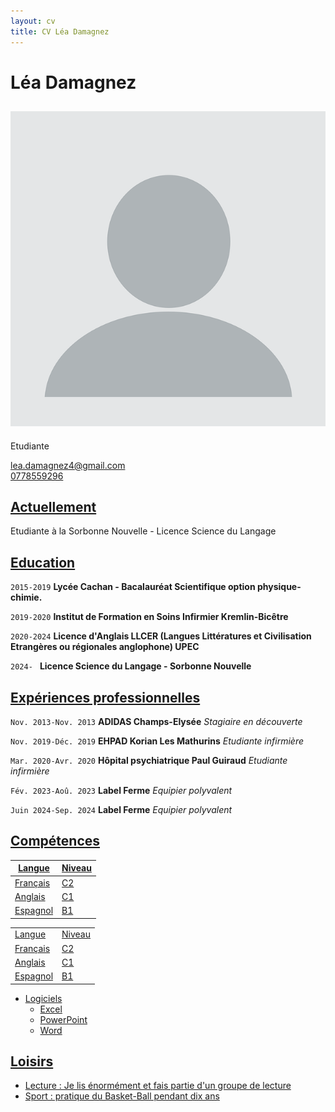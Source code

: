 ```yaml
---
layout: cv
title: CV Léa Damagnez
---
```

# Léa Damagnez
![Image][mardown]
---
Etudiante

<div id="webaddress">
<a href="lea.damagnez4@gmail.com">lea.damagnez4@gmail.com</a>
</div>
<a href="0778559296">0778559296</a>


## <u> Actuellement </u>

Etudiante à la Sorbonne Nouvelle - Licence Science du Langage


## <u> Education </u>
`2015-2019`
__Lycée Cachan - Bacalauréat Scientifique option physique-chimie.__

`2019-2020`
__Institut de Formation en Soins Infirmier Kremlin-Bicêtre__

`2020-2024`
__Licence d'Anglais LLCER (Langues Littératures et Civilisation Etrangères ou régionales anglophone) UPEC__

`2024- `
__Licence Science du Langage - Sorbonne Nouvelle__


## <u> Expériences professionnelles </u>
`Nov. 2013-Nov. 2013`
__ADIDAS Champs-Elysée__
_Stagiaire en découverte_

`Nov. 2019-Déc. 2019`
__EHPAD Korian Les Mathurins__
_Etudiante infirmière_

`Mar. 2020-Avr. 2020`
__Hôpital psychiatrique Paul Guiraud__
_Etudiante infirmière_

`Fév. 2023-Aoû. 2023`
__Label Ferme__
_Equipier polyvalent_

`Juin 2024-Sep. 2024`
 __Label Ferme__
_Equipier polyvalent_


## <u> Compétences

| Langue   | Niveau |
| -------- | ------ |
| Français |   C2   |
| Anglais  |   C1   |
| Espagnol |   B1   |

<table>
 <tr>
  <td>Langue</td><td>Niveau</td>
 </tr>
 <tr>
  <td>Français</td><td>C2</td>
 </tr>
 <tr>
  <td>Anglais</td><td>C1</td>
 </tr>
 <tr>
  <td>Espagnol</td><td>B1</td>
 </tr>
</table>

* Logiciels
  * Excel
  * PowerPoint
  * Word

## Loisirs

* Lecture : Je lis énormément et fais partie d'un groupe de lecture
* Sport : pratique du Basket-Ball pendant dix ans 






[mardown]: https://github.com/kaleken/markdown-cv/blob/5e2fd36bda4801f2a5dc8d5d46cc0946578b2e4c/blank-profile-picture-973460_640.webp



<!-- ### Footer

Last updated: May 2013 -->


